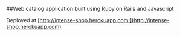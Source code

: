 ##Web catalog application built using Ruby on Rails and Javascript

Deployed at [http://intense-shop.herokuapp.com!](http://intense-shop.herokuapp.com)
